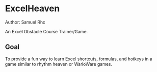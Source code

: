 # ExcelHeaven
Author: Samuel Rho

An Excel Obstacle Course Trainer/Game.

## Goal

To provide a fun way to learn Excel shortcuts, formulas, and hotkeys in a game similar to rhythm heaven or WarioWare games.